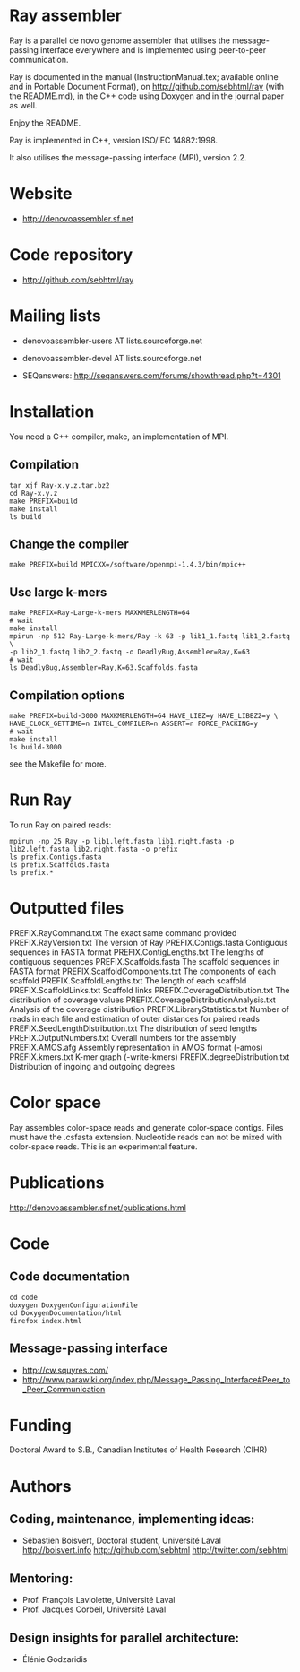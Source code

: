 # Ray assembler

Ray is a parallel de novo genome assembler that utilises the message-passing interface everywhere
and is implemented using peer-to-peer communication.

Ray is documented in the manual (InstructionManual.tex; available
online and in Portable Document Format), 
on http://github.com/sebhtml/ray (with the README.md), in the 
C++ code using Doxygen and in the journal paper as well.

Enjoy the README.

Ray is implemented in C++, version ISO/IEC 14882:1998.

It also utilises the message-passing interface (MPI), version 2.2.

# Website

- http://denovoassembler.sf.net

# Code repository

- http://github.com/sebhtml/ray

# Mailing lists

- denovoassembler-users AT lists.sourceforge.net

- denovoassembler-devel AT lists.sourceforge.net

- SEQanswers: http://seqanswers.com/forums/showthread.php?t=4301

# Installation

You need a C++ compiler, make, an implementation of MPI.

## Compilation

	tar xjf Ray-x.y.z.tar.bz2
	cd Ray-x.y.z
	make PREFIX=build
	make install
	ls build

## Change the compiler

	make PREFIX=build MPICXX=/software/openmpi-1.4.3/bin/mpic++

## Use large k-mers

	make PREFIX=Ray-Large-k-mers MAXKMERLENGTH=64
	# wait
	make install
	mpirun -np 512 Ray-Large-k-mers/Ray -k 63 -p lib1_1.fastq lib1_2.fastq \
	-p lib2_1.fastq lib2_2.fastq -o DeadlyBug,Assembler=Ray,K=63
	# wait
	ls DeadlyBug,Assembler=Ray,K=63.Scaffolds.fasta

## Compilation options

	make PREFIX=build-3000 MAXKMERLENGTH=64 HAVE_LIBZ=y HAVE_LIBBZ2=y \
	HAVE_CLOCK_GETTIME=n INTEL_COMPILER=n ASSERT=n FORCE_PACKING=y
	# wait
	make install
	ls build-3000

see the Makefile for more.


# Run Ray

To run Ray on paired reads:

	mpirun -np 25 Ray -p lib1.left.fasta lib1.right.fasta -p lib2.left.fasta lib2.right.fasta -o prefix
	ls prefix.Contigs.fasta
	ls prefix.Scaffolds.fasta
	ls prefix.*

# Outputted files

PREFIX.RayCommand.txt
	The exact same command provided 
PREFIX.RayVersion.txt
	The version of Ray
PREFIX.Contigs.fasta
	Contiguous sequences in FASTA format
PREFIX.ContigLengths.txt
	The lengths of contiguous sequences
PREFIX.Scaffolds.fasta
	The scaffold sequences in FASTA format
PREFIX.ScaffoldComponents.txt
	The components of each scaffold
PREFIX.ScaffoldLengths.txt
	The length of each scaffold
PREFIX.ScaffoldLinks.txt
	Scaffold links
PREFIX.CoverageDistribution.txt
	The distribution of coverage values
PREFIX.CoverageDistributionAnalysis.txt
	Analysis of the coverage distribution
PREFIX.LibraryStatistics.txt
	Number of reads in each file  and estimation of outer distances for paired reads
PREFIX.SeedLengthDistribution.txt
	The distribution of seed lengths
PREFIX.OutputNumbers.txt
	Overall numbers for the assembly
PREFIX.AMOS.afg
	Assembly representation in AMOS format (-amos) 
PREFIX.kmers.txt
	K-mer graph (-write-kmers) 
PREFIX.degreeDistribution.txt
	Distribution of ingoing and outgoing degrees


# Color space

Ray assembles color-space reads and generate color-space contigs.
Files must have the .csfasta extension. Nucleotide reads can not be mixed
with color-space reads. This is an experimental feature.

# Publications

http://denovoassembler.sf.net/publications.html

# Code

## Code documentation

	cd code
	doxygen DoxygenConfigurationFile
	cd DoxygenDocumentation/html
	firefox index.html


## Message-passing interface

- http://cw.squyres.com/
- http://www.parawiki.org/index.php/Message_Passing_Interface#Peer_to_Peer_Communication

# Funding

Doctoral Award to S.B., Canadian Institutes of Health Research (CIHR)

# Authors


## Coding, maintenance, implementing ideas:

- Sébastien Boisvert, Doctoral student, Université Laval
http://boisvert.info
http://github.com/sebhtml
http://twitter.com/sebhtml


## Mentoring:

- Prof. François Laviolette, Université Laval
- Prof. Jacques Corbeil, Université Laval


## Design insights for parallel architecture:

- Élénie Godzaridis

	
